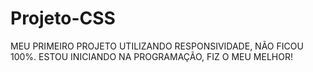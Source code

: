 # Projeto-CSS


MEU PRIMEIRO PROJETO UTILIZANDO RESPONSIVIDADE, NÃO FICOU 100%. ESTOU INICIANDO NA PROGRAMAÇÃO, FIZ O MEU MELHOR!
